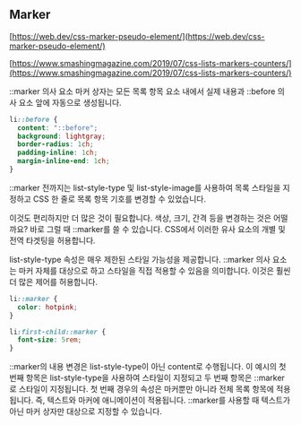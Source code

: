 ## Marker

[https://web.dev/css-marker-pseudo-element/](https://web.dev/css-marker-pseudo-element/)

[https://www.smashingmagazine.com/2019/07/css-lists-markers-counters/](https://www.smashingmagazine.com/2019/07/css-lists-markers-counters/)

::marker 의사 요소 마커 상자는 모든 목록 항목 요소 내에서 실제 내용과 ::before 의사 요소 앞에 자동으로 생성됩니다.

```css
li::before {
  content: "::before";
  background: lightgray;
  border-radius: 1ch;
  padding-inline: 1ch;
  margin-inline-end: 1ch;
}
```

::marker 전까지는 list-style-type 및 list-style-image를 사용하여 목록 스타일을 지정하고 CSS 한 줄로 목록 항목 기호를 변경할 수 있었습니다.

이것도 편리하지만 더 많은 것이 필요합니다. 색상, 크기, 간격 등을 변경하는 것은 어떨까요? 바로 그럴 때 ::marker를 쓸 수 있습니다. CSS에서 이러한 유사 요소의 개별 및 전역 타겟팅을 허용합니다.

list-style-type 속성은 매우 제한된 스타일 가능성을 제공합니다. ::marker 의사 요소는 마커 자체를 대상으로 하고 스타일을 직접 적용할 수 있음을 의미합니다. 이것은 훨씬 더 많은 제어를 허용합니다.

```css
li::marker {
  color: hotpink;
}

li:first-child::marker {
  font-size: 5rem;
}
```

::marker의 내용 변경은 list-style-type이 아닌 content로 수행됩니다. 이 예시의 첫 번째 항목은 list-style-type을 사용하여 스타일이 지정되고 두 번째 항목은 ::marker로 스타일이 지정됩니다. 첫 번째 경우의 속성은 마커뿐만 아니라 전체 목록 항목에 적용됩니다. 즉, 텍스트와 마커에 애니메이션이 적용됩니다. ::marker를 사용할 때 텍스트가 아닌 마커 상자만 대상으로 지정할 수 있습니다.
